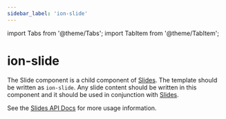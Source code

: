```yaml
---
sidebar_label: 'ion-slide'
---
```


import Tabs from '@theme/Tabs';
import TabItem from '@theme/TabItem';

# ion-slide

The Slide component is a child component of [Slides](slides.md). The template
should be written as `ion-slide`. Any slide content should be written
in this component and it should be used in conjunction with [Slides](slides.md).

See the [Slides API Docs](slides.md) for more usage information.
